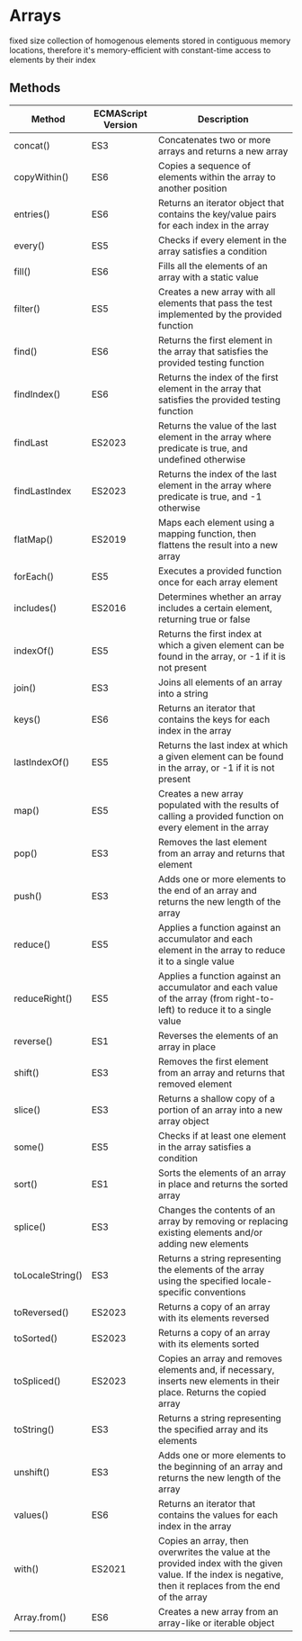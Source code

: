 # Arrays

fixed size collection of homogenous elements stored in contiguous memory locations, therefore it's memory-efficient with constant-time access to elements by their index

## Methods

| Method | ECMAScript Version | Description |
|---|---|---|
| concat() | ES3 | Concatenates two or more arrays and returns a new array |
| copyWithin() | ES6 | Copies a sequence of elements within the array to another position |
| entries() | ES6 | Returns an iterator object that contains the key/value pairs for each index in the array |
| every() | ES5 | Checks if every element in the array satisfies a condition |
| fill() | ES6 | Fills all the elements of an array with a static value |
| filter() | ES5 | Creates a new array with all elements that pass the test implemented by the provided function |
| find() | ES6 | Returns the first element in the array that satisfies the provided testing function |
| findIndex() | ES6 | Returns the index of the first element in the array that satisfies the provided testing function |
| findLast | ES2023 | Returns the value of the last element in the array where predicate is true, and undefined otherwise |
| findLastIndex | ES2023 | Returns the index of the last element in the array where predicate is true, and -1 otherwise |
| flatMap() | ES2019 | Maps each element using a mapping function, then flattens the result into a new array |
| forEach() | ES5 | Executes a provided function once for each array element |
| includes() | ES2016 | Determines whether an array includes a certain element, returning true or false |
| indexOf() | ES5 | Returns the first index at which a given element can be found in the array, or -1 if it is not present |
| join() | ES3 | Joins all elements of an array into a string |
| keys() | ES6 | Returns an iterator that contains the keys for each index in the array |
| lastIndexOf() | ES5 | Returns the last index at which a given element can be found in the array, or -1 if it is not present |
| map() | ES5 | Creates a new array populated with the results of calling a provided function on every element in the array |
| pop() | ES3 | Removes the last element from an array and returns that element |
| push() | ES3 | Adds one or more elements to the end of an array and returns the new length of the array |
| reduce() | ES5 | Applies a function against an accumulator and each element in the array to reduce it to a single value |
| reduceRight() | ES5 | Applies a function against an accumulator and each value of the array (from right-to-left) to reduce it to a single value |
| reverse() | ES1 | Reverses the elements of an array in place |
| shift() | ES3 | Removes the first element from an array and returns that removed element |
| slice() | ES3 | Returns a shallow copy of a portion of an array into a new array object |
| some() | ES5 | Checks if at least one element in the array satisfies a condition |
| sort() | ES1 | Sorts the elements of an array in place and returns the sorted array |
| splice() | ES3 | Changes the contents of an array by removing or replacing existing elements and/or adding new elements |
| toLocaleString() | ES3 | Returns a string representing the elements of the array using the specified locale-specific conventions |
| toReversed() | ES2023 | Returns a copy of an array with its elements reversed |
| toSorted() | ES2023 | Returns a copy of an array with its elements sorted |
| toSpliced() | ES2023 | Copies an array and removes elements and, if necessary, inserts new elements in their place. Returns the copied array |
| toString() | ES3 | Returns a string representing the specified array and its elements |
| unshift() | ES3 | Adds one or more elements to the beginning of an array and returns the new length of the array |
| values() | ES6 | Returns an iterator that contains the values for each index in the array |
| with() | ES2021 | Copies an array, then overwrites the value at the provided index with the given value. If the index is negative, then it replaces from the end of the array |
| Array.from() | ES6 | Creates a new array from an array-like or iterable object |